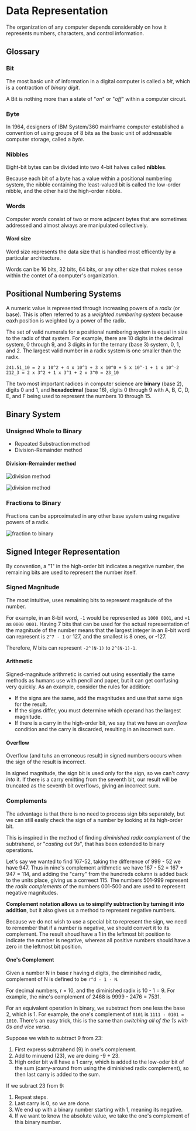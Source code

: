 # Data Representation

The organization of any computer depends considerably on how it represents numbers, characters, and control information.

## Glossary

### Bit

The most basic unit of information in a digital computer is called a _bit_, which is a contraction of _binary digit_.

A Bit is nothing more than a state of "_on_" or "_off_" within a computer circuit.

### Byte

In 1964, designers of IBM System/360 mainframe computer established a convention of using groups of 8 bits as the basic unit of addressable computer storage, called a _byte_.

### Nibbles

Eight-bit bytes can be divided into two 4-bit halves called __nibbles__.

Because each bit of a byte has a value within a positional numbering system, the nibble containing the least-valued bit is called the low-order nibble, and the other hald the high-order nibble.

### Words

Computer _words_ consist of two or more adjacent bytes that are sometimes addressed and almost always are manipulated collectively.

#### Word size

Word size represents the data size that is handled most efficently by a particular architecture.

Words can be 16 bits, 32 bits, 64 bits, or any other size that makes sense within the contet of a computer's organization.

## Positional Numbering Systems

A numeric value is represented through increasing powers of a _radix_ (or base). This is often referred to as a _weighted numbering system_ because eaxh position is weighted by a power of the radix.

The set of valid numerals for a positional numbering system is equal in size to the radix of that system. For example, there are 10 digits in the decimal system, 0 through 9, and 3 digits in for the ternary (base 3) system, 0, 1, and 2. The largest valid number in a radix system is one smaller than the radix.

```
241.51_10 = 2 x 10^2 + 4 x 10^1 + 3 x 10^0 + 5 x 10^-1 + 1 x 10^-2
212_3 = 2 x 3^2 + 1 x 3^1 + 2 x 3^0 = 23_10
```

The two most important radices in computer science are __binary__ (base 2), digits 0 and 1, and __hexadecimal__ (base 16), digits 0 through 9 with A, B, C, D, E, and F being used to represent the numbers 10 through 15.

## Binary System

### Unsigned Whole to Binary

* Repeated Substraction method
* Division-Remainder method

#### Division-Remainder method

![division method](https://lh4.googleusercontent.com/proxy/TiYkEVjwMsS_FDCy7XP6wK9cjsz_egi2MwGhGT0lDnKOG8ZPLQT--8GSU0TAONssPbOV9psGM8zTXF0tQXRLovKxSJmDUdeZw41ViSmbc5g0gZk4JqVf3H6IQVwo_Nziidk)

![division method](https://admin.indepth.dev/content/images/2019/08/tmp.jpg)

### Fractions to Binary

Fractions can be approximated in any other base system using negative powers of a radix.

![fraction to binary](https://image.slidesharecdn.com/l2-10-121011053919-phpapp02/95/l-210-6-728.jpg)

## Signed Integer Representation

By convention, a "1" in the high-order bit indicates a negative number, the remaining bits are used to represent the number itself.

### Signed Magnitude

The most intuitive, uses remaining bits to represent magnitude of the number.

For example, in an 8-bit word, `-1` would be represented as `1000 0001`, and `+1` as `0000 0001`. Having 7 bits that can be used for the actual representation of the magnitude of the number means that the largest integer in an 8-bit word can represent is `2^7 - 1` or 127, and the smallest is 8 ones, or -127.

Therefore, _N_ bits can represent `-2^(N-1)` to `2^(N-1)-1`.

#### Arithmetic

Signed-magnitude arithmetic is carried out using essentially the same methods as humans use with pencil and paper, but it can get confusing very quickly. As an example, consider the rules for addition:

* If the signs are the same, add the magnitudes and use that same sign for the result.
* If the signs differ, you must determine which operand has the largest magnitude.
* If there is a carry in the high-order bit, we say that we have an _overflow_ condition and the carry is discarded, resulting in an incorrect sum.

#### Overflow

Overflow (and tuhs an erroneous result) in signed numbers occurs when the sign of the result is incorrect.

In signed magnitude, the sign bit is used only for the sign, so we can't _carry into_ it. If there is a carry emitting from the seventh bit, our result will be truncated as the seventh bit overflows, giving an incorrect sum.

### Complements

The advantage is that there is no need to process sign bits separately, but we can still easily check the sign of a number by looking at its high-order bit.

This is inspired in the method of finding _diminished radix complement_ of the subtrahend, or "_casting out 9s_", that has been extended to binary operations.

Let's say we wanted to find 167-52, taking the difference of 999 - 52 we have 947. Thus in nine's complement arithmetic we have 167 - 52 = 167 + 947 = 114, and adding the "carry" from the hundreds column is added back to the units place, giving us a correect 115. The numbers 501-999 represent the _radix complements_ of the numbers 001-500 and are used to represent negative magnitudes.

__Complement notation allows us to simplify subtraction by turning it into addition__, but it also gives us a method to represent negative numbers.

Because we do not wish to use a special bit to represent the sign, we need to remember that if a number is negative, we should convert it to its complement. The result shoud have a 1 in the leftmost bit position to indicate the number is negative, whereas all positive numbers should have a zero in the leftmost bit position.

#### One's Complement

Given a number N in base r having d digits, the diminished radix, complement of N is defined to be `r^d - 1 - N`.

For decimal numbers, r = 10, and the diminished radix is 10 - 1 = 9. For example, the nine's complement of 2468 is 9999 - 2476 = 7531.

For an equivalent operation in binary, we substract from one less the base 2, which is 1. For example, the one's complement of `0101` is `1111 - 0101 = 1010`. There's an easy trick, this is the same than _switching all of the 1s with 0s and vice versa_.

Suppose we wish to subtract 9 from 23:

1. First express subtrahend (9) in one's complement.
2. Add to minuend (23), we are doing -9 + 23.
3. High order bit will have a 1 carry, which is added to the low-oder bit of the sum (carry-around from using the diminished radix complement), so then last carry is added to the sum.

If we subract 23 from 9:

1. Repeat steps.
2. Last carry is 0, so we are done.
3. We end up with a binary number starting with 1, meaning its negative.
4. If we want to know the absolute value, we take the one's complement of this binary number.
